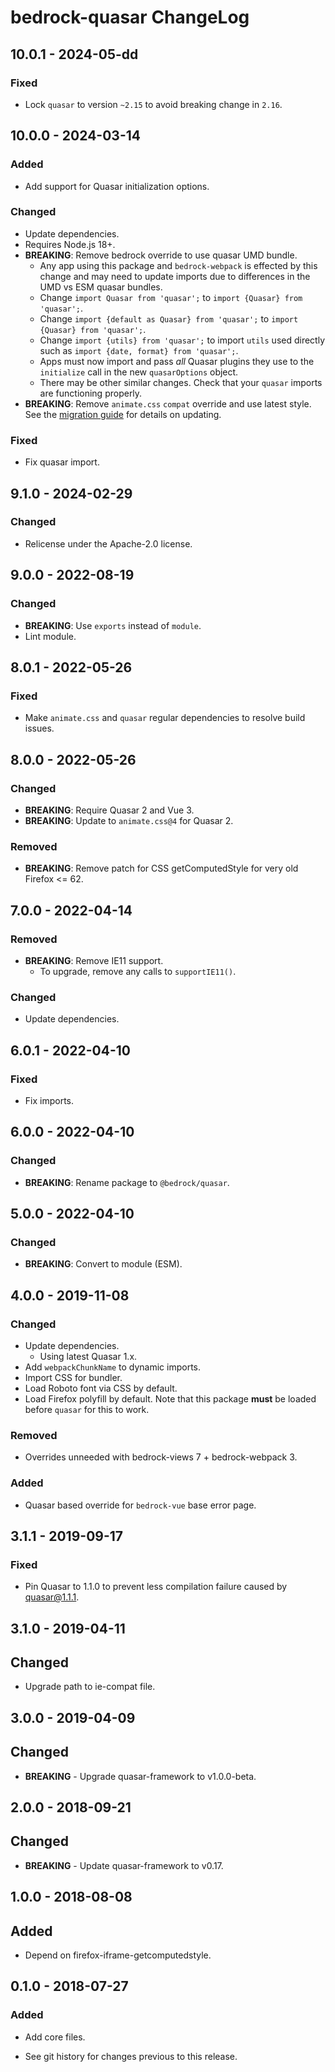 # bedrock-quasar ChangeLog

## 10.0.1 - 2024-05-dd

### Fixed
- Lock `quasar` to version `~2.15` to avoid breaking change in `2.16`.

## 10.0.0 - 2024-03-14

### Added
- Add support for Quasar initialization options.

### Changed
- Update dependencies.
- Requires Node.js 18+.
- **BREAKING**: Remove bedrock override to use quasar UMD bundle.
  - Any app using this package and `bedrock-webpack` is effected by this change
    and may need to update imports due to differences in the UMD vs ESM quasar
    bundles.
  - Change `import Quasar from 'quasar';` to `import {Quasar} from 'quasar';`.
  - Change `import {default as Quasar} from 'quasar';` to `import {Quasar} from
    'quasar';`.
  - Change `import {utils} from 'quasar';` to import `utils` used directly such
    as `import {date, format} from 'quasar';`.
  - Apps must now import and pass *all* Quasar plugins they use to the
    `initialize` call in the new `quasarOptions` object.
  - There may be other similar changes. Check that your `quasar` imports are
    functioning properly.
- **BREAKING**: Remove `animate.css` `compat` override and use latest style.
  See the [migration guide](https://animate.style/#migration) for details on
  updating.

### Fixed
- Fix quasar import.

## 9.1.0 - 2024-02-29

### Changed
- Relicense under the Apache-2.0 license.

## 9.0.0 - 2022-08-19

### Changed
- **BREAKING**: Use `exports` instead of `module`.
- Lint module.

## 8.0.1 - 2022-05-26

### Fixed
- Make `animate.css` and `quasar` regular dependencies to resolve
  build issues.

## 8.0.0 - 2022-05-26

### Changed
- **BREAKING**: Require Quasar 2 and Vue 3.
- **BREAKING**: Update to `animate.css@4` for Quasar 2.

### Removed
- **BREAKING**: Remove patch for CSS getComputedStyle for very old
  Firefox <= 62.

## 7.0.0 - 2022-04-14

### Removed
- **BREAKING**: Remove IE11 support.
  - To upgrade, remove any calls to `supportIE11()`.

### Changed
- Update dependencies.

## 6.0.1 - 2022-04-10

### Fixed
- Fix imports.

## 6.0.0 - 2022-04-10

### Changed
- **BREAKING**: Rename package to `@bedrock/quasar`.

## 5.0.0 - 2022-04-10

### Changed
- **BREAKING**: Convert to module (ESM).

## 4.0.0 - 2019-11-08

### Changed
- Update dependencies.
  - Using latest Quasar 1.x.
- Add `webpackChunkName` to dynamic imports.
- Import CSS for bundler.
- Load Roboto font via CSS by default.
- Load Firefox polyfill by default. Note that this package **must** be loaded
  before `quasar` for this to work.

### Removed
- Overrides unneeded with bedrock-views 7 + bedrock-webpack 3.

### Added
- Quasar based override for `bedrock-vue` base error page.

## 3.1.1 - 2019-09-17

### Fixed
- Pin Quasar to 1.1.0 to prevent less compilation failure caused by
  quasar@1.1.1.

## 3.1.0 - 2019-04-11

## Changed
- Upgrade path to ie-compat file.

## 3.0.0 - 2019-04-09

## Changed
- **BREAKING** - Upgrade quasar-framework to v1.0.0-beta.

## 2.0.0 - 2018-09-21

## Changed
- **BREAKING** - Update quasar-framework to v0.17.

## 1.0.0 - 2018-08-08

## Added
- Depend on firefox-iframe-getcomputedstyle.

## 0.1.0 - 2018-07-27

### Added
- Add core files.

- See git history for changes previous to this release.
